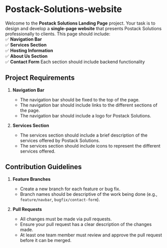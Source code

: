# Postack-Solutions-website
Welcome to the **Postack Solutions Landing Page** project. Your task is to design and develop a **single-page website** that presents Postack Solutions professionally to clients. This page should include:  
✅ **Navigation Bar**  
✅ **Services Section**  
✅ **Hosting Information**  
✅ **About Us Section**  
✅ **Contact Form**
Each section should include backend functionality
## Project Requirements
1. **Navigation Bar**  
   - The navigation bar should be fixed to the top of the page.
   - The navigation bar should include links to the different sections of the page.
   - The navigation bar should include a logo for Postack Solutions.

2. **Services Section**
    - The services section should include a brief description of the services offered by Postack Solutions.
    - The services section should include icons to represent the different services offered.

## Contribution Guidelines
1. **Feature Branches**
   - Create a new branch for each feature or bug fix.
   - Branch names should be descriptive of the work being done (e.g., `feature/navbar`, `bugfix/contact-form`).

2. **Pull Requests**
   - All changes must be made via pull requests.
   - Ensure your pull request has a clear description of the changes made.
   - At least one team member must review and approve the pull request before it can be merged.
